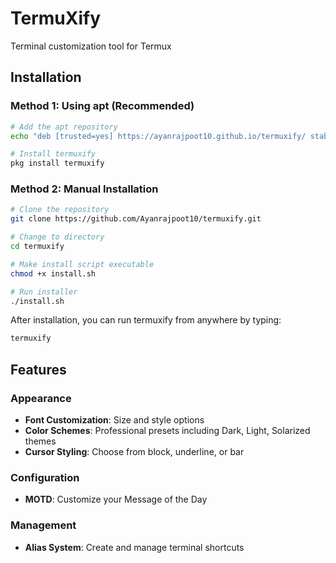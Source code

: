 # TermuXify

Terminal customization tool for Termux

## Installation

### Method 1: Using apt (Recommended)
```bash
# Add the apt repository
echo "deb [trusted=yes] https://ayanrajpoot10.github.io/termuxify/ stable main" >> $PREFIX/etc/apt/sources.list

# Install termuxify
pkg install termuxify
```

### Method 2: Manual Installation
```bash
# Clone the repository
git clone https://github.com/Ayanrajpoot10/termuxify.git

# Change to directory
cd termuxify

# Make install script executable
chmod +x install.sh

# Run installer
./install.sh
```

After installation, you can run termuxify from anywhere by typing:
```bash
termuxify
```

## Features

### Appearance
- **Font Customization**: Size and style options
- **Color Schemes**: Professional presets including Dark, Light, Solarized themes
- **Cursor Styling**: Choose from block, underline, or bar

### Configuration
- **MOTD**: Customize your Message of the Day

### Management
- **Alias System**: Create and manage terminal shortcuts
